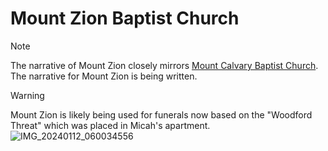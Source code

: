 # Mount Zion Baptist Church
> [!NOTE]
> The narrative of Mount Zion closely mirrors [Mount Calvary Baptist Church](/POW/MCBC). The narrative for Mount Zion is being written.

> [!WARNING]
> Mount Zion is likely being used for funerals now based on the "Woodford Threat" which was placed in Micah's apartment.
![IMG_20240112_060034556](https://github.com/9413d5ff2a0b4f237a264010b65350e7/TAG/assets/159488374/a49104f0-67ce-44e1-9933-77c4d4c93d8e)
> 
